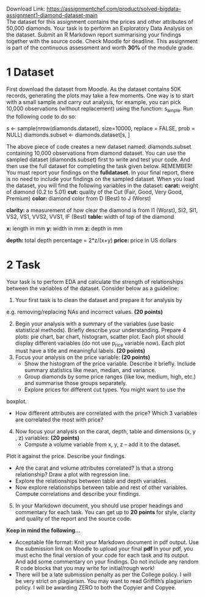 Download Link: https://assignmentchef.com/product/solved-bigdata-assignment1-diamond-dataset-main
<br>
The dataset for this assignment contains the prices and other attributes of 50,000 diamonds. Your task is to perform an Exploratory Data Analysis on the dataset. Submit an R Markdown report summarising your findings together with the source code. Check Moodle for deadline. This assignment is part of the continuous assessment and worth <strong>30% </strong>of the module grade.

<h1>1          Dataset</h1>

First download the dataset from Moodle. As the dataset contains 50K records, generating the plots may take a few moments. One way is to start with a small sample and carry out analysis, for example, you can pick 10,000 observations (without replacement) using the function: s<sub>ample</sub>. Run the following code to do so:

s &lt;- sample(nrow(diamonds.dataset), size=10000, replace = FALSE, prob = NULL) diamonds.subset &lt;- diamonds.dataset[s, ]

The above piece of code creates a new dataset named: diamonds.subset containing 10,000 observations from diamond dataset. You can use the sampled dataset (diamonds.subset) first to write and test your code. And then use the full dataset for completing the task given below. REMEMBER! You must report your findings on the <strong>fulldataset</strong>. In your final report, there is no need to include your findings on the sampled dataset. When you load the dataset, you will find the following variables in the dataset: <strong>carat: </strong>weight of diamond (0.2 to 5.01) <strong>cut: </strong>quality of the Cut (Fair, Good, Very Good, Premium) <strong>color: </strong>diamond color from D (Best) to J (Worst)

<strong>clarity: </strong>a measurement of how clear the diamond is from I1 (Worst), SI2, SI1, VS2, VS1, VVS2, VVS1, IF (Best) <strong>table: </strong>width of top of the diamond

<strong>x: </strong>length in mm <strong>y: </strong>width in mm <strong>z: </strong>depth in mm

<strong>depth: </strong>total depth percentage = 2*z/(x+y) <strong>price: </strong>price in US dollars

<h1>2          Task</h1>

Your task is to perform EDA and calculate the strength of relationships between the variables of the dataset. Consider below as a guideline:

<ol>

 <li>Your first task is to clean the dataset and prepare it for analysis by</li>

</ol>

e.g. removing/replacing NAs and incorrect values. <strong>(20 points)</strong>

<ol start="2">

 <li>Begin your analysis with a summary of the variables (use basic statistical methods). Briefly describe your understanding. Prepare 4 plots: pie chart, bar chart, histogram, scatter plot. Each plot should display different variables (do not use p<sub>rice </sub>variable now). Each plot must have a title and meaningful labels. <strong>(20 points)</strong></li>

 <li>Focus your analysis on the price variable: <strong>(20 points)</strong>

  <ul>

   <li>Show the histogram of the price variable. Describe it briefly. Include summary statistics like mean, median, and variance.</li>

   <li>Group diamonds by some price ranges (like low, medium, high, etc.) and summarise those groups separately.</li>

   <li>Explore prices for different cut types. You might want to use the</li>

  </ul></li>

</ol>

boxplot.

<ul>

 <li>How different attributes are correlated with the price? Which 3 variables are correlated the most with price?</li>

</ul>

<ol start="4">

 <li>Now focus your analysis on the carat, depth, table and dimensions (x, y , z) variables: <strong>(20 points)</strong>

  <ul>

   <li>Compute a volume variable from x, y, z – add it to the dataset.</li>

  </ul></li>

</ol>

Plot it against the price. Describe your findings.

<ul>

 <li>Are the carat and volume attributes correlated? Is that a strong relationship? Draw a plot with regression line.</li>

 <li>Explore the relationships between table and depth variables.</li>

 <li>Now explore relationships between table and rest of other variables. Compute correlations and describe your findings.</li>

</ul>

<ol start="5">

 <li>In your Markdown document, you should use proper headings and commentary for each task. You can get up to <strong>20 points </strong>for style, clarity and quality of the report and the source code.</li>

</ol>

<strong>Keep in mind the following…</strong>

<ul>

 <li>Acceptable file format: Knit your Markdown document in pdf output. Use the submission link on Moodle to upload your final <strong>pdf </strong> In your pdf, you must echo the final version of your code for each task and its output. And add some commentary on your findings. Do not include any random R code blocks that you may write for initial/rough work!</li>

 <li>There will be a late submission penalty as per the College policy. I will be very strict on plagiarism. You may want to read Griffith’s plagiarism policy. I will be awarding ZERO to both the Copyier and Copyee.</li>

</ul>